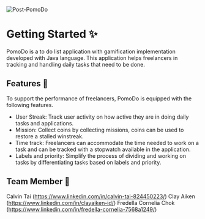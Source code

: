 ![Post-PomoDo](https://github.com/Fredella186/ToDoList/assets/120700069/e50d541a-aded-487e-b759-bbe786b6a03c)
# Getting Started ✨

PomoDo is a to do list application with gamification implementation developed with Java language. This application helps freelancers in tracking and handling daily tasks that need to be done.

## Features 📖
To support the performance of freelancers, PomoDo is equipped with the following features.
- User Streak: Track user activity on how active they are in doing daily tasks and applications.
- Mission: Collect coins by collecting missions, coins can be used to restore a stalled winstreak.
- Time track: Freelancers can accommodate the time needed to work on a task and can be tracked with a stopwatch available in the application.
- Labels and priority: Simplify the process of dividing and working on tasks by differentiating tasks based on labels and priority.

## Team Member 👥
Calvin Tai (https://www.linkedin.com/in/calvin-tai-824450223/)
Clay Aiken (https://www.linkedin.com/in/clayaiken-id/)
Fredella Cornelia Chok (https://www.linkedin.com/in/fredella-cornelia-7568a1249/)
